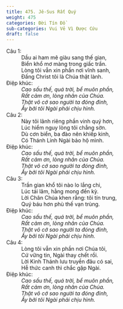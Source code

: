 ```yaml
---
title: 475. Jê-Sus Rất Quý
weight: 475
categories: Đời Tín Đồ
sub-categories: Vui Vẻ Vì Được Cứu
draft: false
---
```

<dl><dt>Câu 1:</dt><dd data-verse="1">Dầu ai ham mê giàu sang thế gian, <br/>Biển khổ mơ màng trong giấc trần. <br/>Lòng tôi vẫn xin phần nơi vĩnh sanh, <br/>Đấng Christ tôi là Chúa thật lành. </dd><dt>Điệp khúc:</dt><dd data-chorus="1"><em>Cao sấu thế, quá trời, bể muôn phần, <br/>Rất cảm ơn, lòng nhân của Chúa. <br/>Thật vô cớ sao người ta đóng đinh, <br/>Ấy bởi tôi Ngài phải chịu hình. </em></dd><dt>Câu 2:</dt><dd data-verse="2">Này tôi lãnh riêng phần vinh quý hơn, <br/>Lúc hiểm nguy lòng tôi chẳng sờn. <br/>Dù cơn biển, ba đào nên khiếp kinh, <br/>Có Thánh Linh Ngài bảo hộ mình. </dd><dt>Điệp khúc:</dt><dd data-chorus="1"><em>Cao sấu thế, quá trời, bể muôn phần, <br/>Rất cảm ơn, lòng nhân của Chúa. <br/>Thật vô cớ sao người ta đóng đinh, <br/>Ấy bởi tôi Ngài phải chịu hình. </em></dd><dt>Câu 3:</dt><dd data-verse="3">Trần gian khổ tôi nào lo lắng chi, <br/>Lúc tái lâm, hằng mong đến kỳ. <br/>Lời Chân Chúa khen rằng: tôi tín trung, <br/>Quý báu hơn phù thế vạn trùng. </dd><dt>Điệp khúc:</dt><dd data-chorus="1"><em>Cao sấu thế, quá trời, bể muôn phần, <br/>Rất cảm ơn, lòng nhân của Chúa. <br/>Thật vô cớ sao người ta đóng đinh, <br/>Ấy bởi tôi Ngài phải chịu hình. </em></dd><dt>Câu 4:</dt><dd data-verse="4">Lòng tôi vẫn xin phần nơi Chúa tôi, <br/>Cứ vững tin, Ngài thay chết rồi. <br/>Lời Kinh Thánh lưu truyền đâu có sai, <br/>Hễ thức canh thì chắc gặp Ngài. </dd><dt>Điệp khúc:</dt><dd data-chorus="1"><em>Cao sấu thế, quá trời, bể muôn phần, <br/>Rất cảm ơn, lòng nhân của Chúa. <br/>Thật vô cớ sao người ta đóng đinh, <br/>Ấy bởi tôi Ngài phải chịu hình. </em></dd></dl>